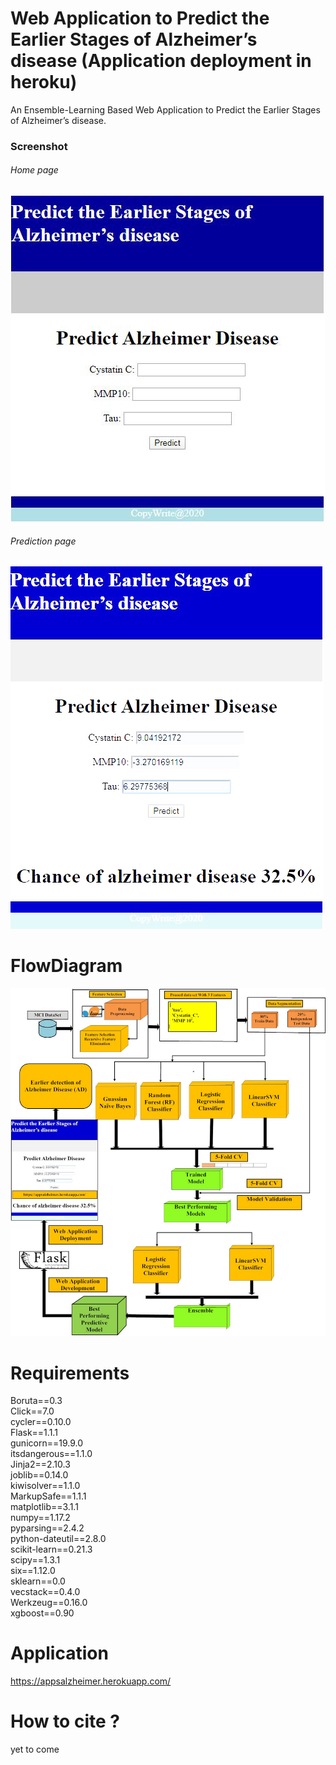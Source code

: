 # Web Application to Predict the Earlier Stages of Alzheimer’s disease (Application deployment in heroku)
An Ensemble-Learning Based Web Application to Predict the Earlier Stages of Alzheimer’s disease.
### Screenshot
###### Home page
![](/images/3.JPG)
###### Prediction page
![](/images/4.JPG)
# FlowDiagram
![](/images/finalflowdigarm.jpg)
# Requirements
Boruta==0.3<br/>
Click==7.0<br/>
cycler==0.10.0<br/>
Flask==1.1.1<br/>
gunicorn==19.9.0<br/>
itsdangerous==1.1.0<br/>
Jinja2==2.10.3<br/>
joblib==0.14.0<br/>
kiwisolver==1.1.0<br/>
MarkupSafe==1.1.1<br/>
matplotlib==3.1.1<br/>
numpy==1.17.2<br/>
pyparsing==2.4.2<br/>
python-dateutil==2.8.0<br/>
scikit-learn==0.21.3<br/>
scipy==1.3.1<br/>
six==1.12.0<br/>
sklearn==0.0<br/>
vecstack==0.4.0<br/>
Werkzeug==0.16.0<br/>
xgboost==0.90<br/>
# Application
<a href="https://appsalzheimer.herokuapp.com/predict">https://appsalzheimer.herokuapp.com/</a>
<br/>
# How to cite ?
yet to come
